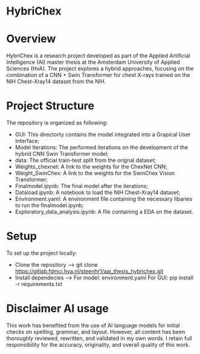 # HybriChex

# Overview
HybriChex is a research project developed as part of the Applied Artificial Intelligence (AI) master thesis at the Amsterdam University of Applied Sciences (HvA). The project explores a hybrid approaches, focusing on the combination of a CNN + Swin Transformer for chest X-rays trained on the NIH Chest-Xray14 dataset from the NIH.

# Project Structure
The repository is organized as following:
- GUI: This directorty contains the model integrated into a Grapical User Interface;
- Model Iterations: The performed iterations on the development of the hybrid CNN Swin Transformer model;
- data: The official train-test split from the orignal dataset;
- Weights_chexnet: A link to the weights for the ChexNet CNN;
- Weight_SwinChex: A link to the weights for the SwinChex Vision Transformer;
- Finalmodel.ipynb: The final model after the iterations;
- Dataload.ipynb: A notebook to load the NIH Chest-Xray14 dataset;
- Environment.yaml: A environment file containing the necessary libaries to run the finalmodel.ipynb;
- Exploratory_data_analysis.ipynb: A file containing a EDA on the dataset.

# Setup
To set up the project locally:
- Clone the repository --> git clone https://gitlab.fdmci.hva.nl/steenhr1/aai_thesis_hybrichex.git
- Install dependecies --> For model: environment.yaml For GUI: pip install -r requirements.txt

# Disclaimer AI usage
This work has benefited from the use of AI language models for initial checks on spelling, grammar, and layout. However, all content has been thoroughly reviewed, rewritten, and validated in my own words. I retain full responsibility for the accuracy, originality, and overall quality of this work.

